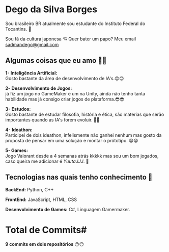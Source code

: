 # **Dego da Silva Borges** #

Sou brasileiro BR atualmente sou estudante do Instituto Federal do Tocantins. 🤗

Sou fã da cultura japonesa 💘 Quer bater um papo? Meu email sadmandego@gmail.com 

## **Algumas coisas que eu amo 💚💚** ##

**1-** **Inteligência Artificial:**     
    Gosto bastante da área de desenvolvimento de IA's.😍😍

**2-** **Desenvolvimento de Jogos:**    
já fiz um jogo no GameMaker e um na Unity, ainda não tenho tanta habilidade mas já consigo criar jogos de plataforma.😎😎

**3-** **Estudos:**     
Gosto bastante de estudar filosofia, história e ética, são máterias que serão importantes quando as IA's forem evoluir. 🧐🧐

**4-** **Ideathon:**    
Participei de dois ideathon, infelismente não ganhei nenhum mas gosto da proposta de pensar em uma solução e montar o prótotipo. 😁😁

**5- Games:**   
Jogo Valorant desde a 4 semanas atrás kkkkk mas sou um bom jogados, caso queira me adicionar é _YuutaJJJ_. 🙂

## **Tecnologias nas quais tenho conhecimento** 🧠 ##

**BackEnd:** Python, C++

**FrontEnd:** JavaScript, HTML, CSS

**Desenvolvimento de Games:** C#, Linguagem Gamermaker.

# Total de Commits#

**9 commits em dois repositórios** 😶😶